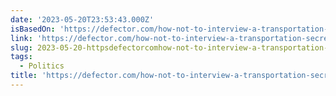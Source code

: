 ```yaml
---
date: '2023-05-20T23:53:43.000Z'
isBasedOn: 'https://defector.com/how-not-to-interview-a-transportation-secretary'
link: 'https://defector.com/how-not-to-interview-a-transportation-secretary'
slug: 2023-05-20-httpsdefectorcomhow-not-to-interview-a-transportation-secretary
tags:
  - Politics
title: 'https://defector.com/how-not-to-interview-a-transportation-secretary'
---
```


